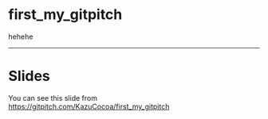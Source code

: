 # first_my_gitpitch
hehehe

----

# Slides
You can see this slide from https://gitpitch.com/KazuCocoa/first_my_gitpitch
